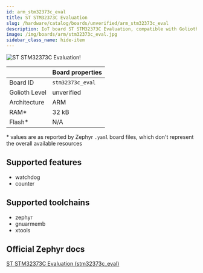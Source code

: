 ```yaml
---
id: arm_stm32373c_eval
title: ST STM32373C Evaluation
slug: /hardware/catalog/boards/unverified/arm_stm32373c_eval
description: IoT board ST STM32373C Evaluation, compatible with Golioth at unverified level.
image: /img/boards/arm/stm32373c_eval.jpg
sidebar_class_name: hide-item
---
```


[//]: # (This is an auto-generated file, do not edit! Changes to it will be lost upon re-generation)

![ST STM32373C Evaluation!](/img/boards/arm/stm32373c_eval.jpg "ST STM32373C Evaluation")

|                | Board properties     |
| -------------  | -------------------- |
| Board ID       | `stm32373c_eval` |
| Golioth Level  | unverified       |
| Architecture   | ARM |
| RAM*           | 32 kB |
| Flash*         | N/A |

\* values are as reported by Zephyr `.yaml` board files, which don't represent the overall available resources



## Supported features

* watchdog
* counter

## Supported toolchains

* zephyr
* gnuarmemb
* xtools

## Official Zephyr docs

[ST STM32373C Evaluation (stm32373c_eval)](https://docs.zephyrproject.org/latest/boards/arm/stm32373c_eval/doc/index.html)

